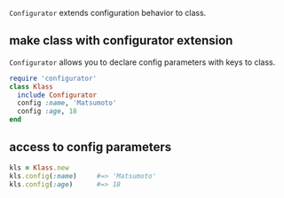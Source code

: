 `Configurator` extends configuration behavior to class.

## make class with configurator extension

`Configurator` allows you to declare config parameters with keys to class.

```ruby
require 'configurator'
class Klass
  include Configurator
  config :name, 'Matsumoto'
  config :age, 18
end
```

## access to config parameters

```ruby
kls = Klass.new
kls.config(:name)     #=> 'Matsumoto'
kls.config(:age)      #=> 18
```
